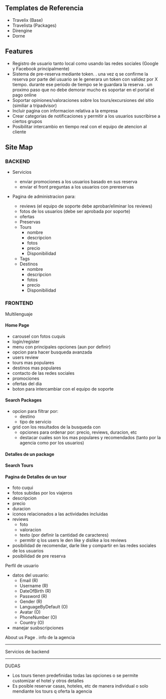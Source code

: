 ## Templates de Referencia
- Travelix (Base)
- Travelista (Packages)
- Direngine
- Dorne


## Features
- Registro de usuario tanto local como usando las redes sociales (Google y Facebook principalmente)
- Sistema de pre-reserva mediante token.
    . una vez q se confirme la reserva por parte del usuario se le generara un token
      con validez por X tiempo. durante ese periodo de tiempo se le guardara la reserva
    . un proximo paso que no debe demorar mucho es soportar en el portal el pago online
- Soportar opiniones/valoraciones sobre los tours/excursiones del sitio (similiar a tripadvisor)
- Incluir pagina con informacion relativa a la empresa
- Crear categorias de notificaciones y permitir a los usuarios suscribirse a ciertos grupos
- Posibilitar intercambio en tiempo real con el equipo de atencion al cliente

## Site Map 
### BACKEND
- Servicios
  * enviar promociones a los usuarios basado en sus reserva
  * enviar el front preguntas a los usuarios con prereservas
 
- Pagina de administracion para:
  * reviews (el equipo de soporte debe aprobar/eliminar los reviews)
  * fotos de los usuarios (debe ser aprobada por soporte)
  * ofertas
  * Preservas
  * Tours
    - nombre
    - descripcion
    - fotos
    - precio
    - Disponibilidad
  * Tags
  * Destinos
    - nombre
    - descripcion
    - fotos
    - precio
    - Disponibilidad

### FRONTEND
Multilenguaje
#### Home Page
  - carousel con fotos cuquis
  - login/register
  - menu con principales opciones (aun por definir)
  - opcion para hacer busqueda avanzada
  - users review
  - tours mas populares
  - destinos mas populares
  - contacto de las redes sociales
  - promociones
  - ofertas del dia
  - boton para intercambiar con el equipo de soporte

#### Search Packages
  - opcion para filtrar por:
    * destino
    * tipo de servicio
  - grid con los resultados de la busqueda con 
    * opciones para ordenar por: precio, reviews, duracion, etc
    * destacar cuales son los mas populares y recomendados (tanto por la agencia como por los usuarios)

#### Detalles de un package

#### Search Tours

#### Pagina de Detalles de un tour
  - foto cuqui
  - fotos subidas por los viajeros
  - descripcion
  - precio
  - duracion
  - iconos relacionados a las actividades incluidas
  - reviews
    * foto
    * valoracion
    * texto (por definir la cantidad de caracteres)
    * permitir q los users le den like y dislike a los reviews
  - posibilidad de recomendar, darle like y compartir en las redes sociales de los usuarios
  - posibilidad de pre reserva

Perfil de usuario
  - datos del usuario:
    * Email (R)
    * Username (R)
    * DateOfBirth (R)
    * Password (R)
    * Gender (R)
    * LanguageByDefault (O)
    * Avatar (O)
    * PhoneNumber (O)
    * Country (O)
  - manejar susbscripciones

About us Page
  . info de la agencia


------
Servicios de backend

---------------------------
DUDAS

- Los tours tienen predefinidas todas las opciones o se permite customizar el hotel y otros detalles
- Es posible reservar casas, hoteles, etc de manera individual o solo mendiante los tours q oferta la
  agencia
